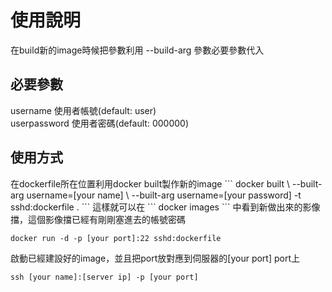 <h1>使用說明</h1>
在build新的image時候把參數利用 --build-arg 參數必要參數代入<br />

<h2>必要參數</h2>
username 使用者帳號(default: user)<br />
userpassword 使用者密碼(default: 000000)

<h2>使用方式</h2>
在dockerfile所在位置利用docker built製作新的image
```
docker built \
  --built-arg username=[your name] \
  --built-arg username=[your password] -t sshd:dockerfile .
```
這樣就可以在
```
docker images
```
中看到新做出來的影像擋，這個影像擋已經有剛剛塞進去的帳號密碼

```
docker run -d -p [your port]:22 sshd:dockerfile
```
啟動已經建設好的image，並且把port放對應到伺服器的[your port] port上

```
ssh [your name]:[server ip] -p [your port]
```
